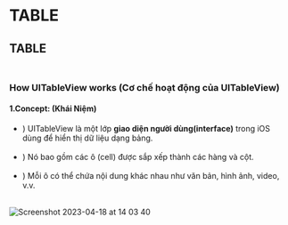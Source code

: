 # TABLE
## TABLE <br><br>

### How UITableView works (Cơ chế hoạt động của UITableView)
#### 1.Concept: (Khái Niệm)
+ ) UITableView là một lớp **giao diện người dùng(interface)** trong iOS dùng để hiển thị dữ liệu dạng bảng. <br><br>
+ ) Nó bao gồm các ô (cell) được sắp xếp thành các hàng và cột. <br><br>
+ ) Mỗi ô có thể chứa nội dung khác nhau như văn bản, hình ảnh, video, v.v. <br><br>


![Screenshot 2023-04-18 at 14 03 40](https://user-images.githubusercontent.com/64000769/232697947-a4ec27a9-9102-4ab0-9fcc-09275a0ee5e4.png) <br><br>
